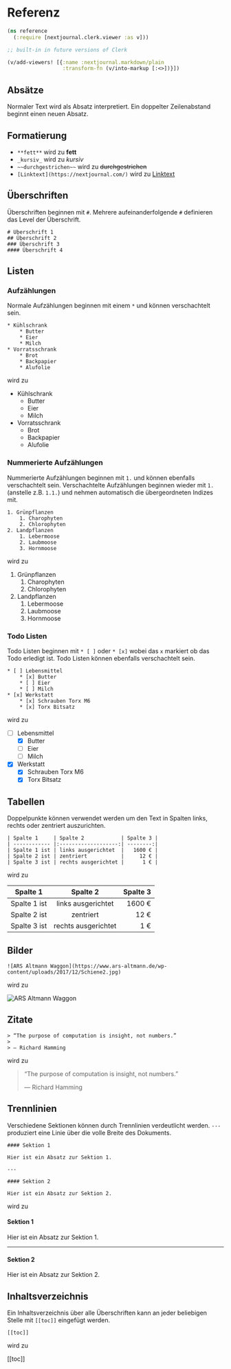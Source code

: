 # Referenz

```clojure
(ns reference
  (:require [nextjournal.clerk.viewer :as v]))

;; built-in in future versions of Clerk

(v/add-viewers! [{:name :nextjournal.markdown/plain
                  :transform-fn (v/into-markup [:<>])}])
```

## Absätze

Normaler Text wird als Absatz interpretiert. Ein doppelter Zeilenabstand beginnt
einen neuen Absatz.

## Formatierung

* `**fett**` wird zu **fett**
* `_kursiv_` wird zu _kursiv_
* `~~durchgestrichen~~` wird zu ~~durchgestrichen~~
* `[Linktext](https://nextjournal.com/)` wird zu [Linktext](https://nextjournal.com/)

## Überschriften

Überschriften beginnen mit `#`. Mehrere aufeinanderfolgende `#`
definieren das Level der Überschrift.

    # Überschrift 1
    ## Überschrift 2
    ### Überschrift 3
    #### Überschrift 4

## Listen

### Aufzählungen

Normale Aufzählungen beginnen mit einem `*` und können verschachtelt sein.

    * Kühlschrank
        * Butter
        * Eier
        * Milch
    * Vorratsschrank
        * Brot
        * Backpapier
        * Alufolie

wird zu

* Kühlschrank
    * Butter
    * Eier
    * Milch
* Vorratsschrank
    * Brot
    * Backpapier
    * Alufolie

### Nummerierte Aufzählungen

Nummerierte Aufzählungen beginnen mit `1.` und können ebenfalls verschachtelt sein.
Verschachtelte Aufzählungen beginnen wieder mit `1.` (anstelle z.B. `1.1.`) und nehmen automatisch die
übergeordneten Indizes mit.

    1. Grünpflanzen
        1. Charophyten
        2. Chlorophyten
    2. Landpflanzen
        1. Lebermoose
        2. Laubmoose
        3. Hornmoose

wird zu

1. Grünpflanzen
   1. Charophyten
   2. Chlorophyten
2. Landpflanzen
   1. Lebermoose
   2. Laubmoose
   3. Hornmoose

### Todo Listen

Todo Listen beginnen mit `* [ ]` oder `* [x]` wobei das `x` markiert ob
das Todo erledigt ist. Todo Listen können ebenfalls verschachtelt sein. 

    * [ ] Lebensmittel
        * [x] Butter
        * [ ] Eier
        * [ ] Milch
    * [x] Werkstatt
        * [x] Schrauben Torx M6
        * [x] Torx Bitsatz

wird zu

* [ ] Lebensmittel
    * [x] Butter
    * [ ] Eier
    * [ ] Milch
* [x] Werkstatt
    * [x] Schrauben Torx M6
    * [x] Torx Bitsatz

## Tabellen

Doppelpunkte können verwendet werden um den Text in Spalten links,
rechts oder zentriert auszurichten.


    | Spalte 1     | Spalte 2            | Spalte 3 |
    | ------------ |:-------------------:| --------:|
    | Spalte 1 ist | links ausgerichtet  |   1600 € |
    | Spalte 2 ist | zentriert           |     12 € |
    | Spalte 3 ist | rechts ausgerichtet |      1 € |

wird zu

| Spalte 1     | Spalte 2            | Spalte 3 |
| ------------ |:-------------------:| --------:|
| Spalte 1 ist | links ausgerichtet  |   1600 € |
| Spalte 2 ist | zentriert           |     12 € |
| Spalte 3 ist | rechts ausgerichtet |      1 € |

## Bilder

    ![ARS Altmann Waggon](https://www.ars-altmann.de/wp-content/uploads/2017/12/Schiene2.jpg)

wird zu

![ARS Altmann Waggon](https://www.ars-altmann.de/wp-content/uploads/2017/12/Schiene2.jpg)

## Zitate

    > “The purpose of computation is insight, not numbers.”
    >
    > ― Richard Hamming

wird zu

> “The purpose of computation is insight, not numbers.”
>
> ― Richard Hamming

## Trennlinien

Verschiedene Sektionen können durch Trennlinien verdeutlicht werden.
`---` produziert eine Linie über die volle Breite des Dokuments.

    #### Sektion 1

    Hier ist ein Absatz zur Sektion 1.

    ---

    #### Sektion 2

    Hier ist ein Absatz zur Sektion 2.

wird zu

#### Sektion 1

Hier ist ein Absatz zur Sektion 1.

---

#### Sektion 2

Hier ist ein Absatz zur Sektion 2.

## Inhaltsverzeichnis

Ein Inhaltsverzeichnis über alle Überschriften kann an jeder beliebigen
Stelle mit `[[toc]]` eingefügt werden.

    [[toc]]

wird zu

[[toc]]
